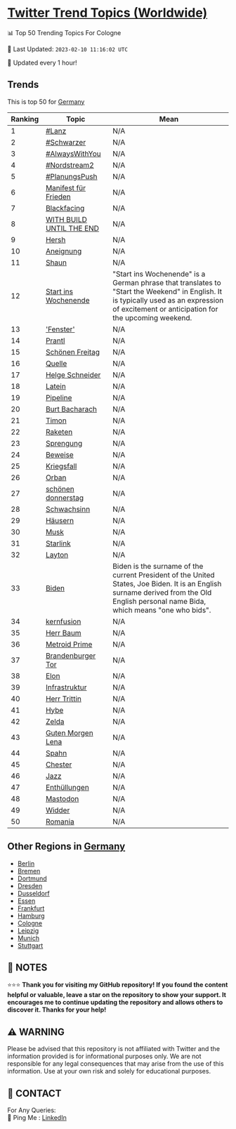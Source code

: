 [Twitter Trend Topics (Worldwide)](https://github.com/ErcinDedeoglu/Twitter-Trend-Topics)
==========


📊 Top 50 Trending Topics For Cologne

📆 Last Updated: `2023-02-10 11:16:02 UTC`

🔧 Updated every 1 hour!


## Trends

This is top 50 for [Germany](</Germany>)

| Ranking | Topic | Mean |
| ------- | ------------ | ------------ |
| 1 | [#Lanz](http://twitter.com/search?q=%23Lanz) | N/A |
| 2 | [#Schwarzer](http://twitter.com/search?q=%23Schwarzer) | N/A |
| 3 | [#AlwaysWithYou](http://twitter.com/search?q=%23AlwaysWithYou) | N/A |
| 4 | [#Nordstream2](http://twitter.com/search?q=%23Nordstream2) | N/A |
| 5 | [#PlanungsPush](http://twitter.com/search?q=%23PlanungsPush) | N/A |
| 6 | [Manifest für Frieden](http://twitter.com/search?q=Manifest+f%c3%bcr+Frieden) | N/A |
| 7 | [Blackfacing](http://twitter.com/search?q=Blackfacing) | N/A |
| 8 | [WITH BUILD UNTIL THE END](http://twitter.com/search?q=WITH+BUILD+UNTIL+THE+END) | N/A |
| 9 | [Hersh](http://twitter.com/search?q=Hersh) | N/A |
| 10 | [Aneignung](http://twitter.com/search?q=Aneignung) | N/A |
| 11 | [Shaun](http://twitter.com/search?q=Shaun) | N/A |
| 12 | [Start ins Wochenende](http://twitter.com/search?q=Start+ins+Wochenende) | "Start ins Wochenende" is a German phrase that translates to "Start the Weekend" in English. It is typically used as an expression of excitement or anticipation for the upcoming weekend. |
| 13 | ['Fenster'](http://twitter.com/search?q=%27Fenster%27) | N/A |
| 14 | [Prantl](http://twitter.com/search?q=Prantl) | N/A |
| 15 | [Schönen Freitag](http://twitter.com/search?q=Sch%c3%b6nen+Freitag) | N/A |
| 16 | [Quelle](http://twitter.com/search?q=Quelle) | N/A |
| 17 | [Helge Schneider](http://twitter.com/search?q=Helge+Schneider) | N/A |
| 18 | [Latein](http://twitter.com/search?q=Latein) | N/A |
| 19 | [Pipeline](http://twitter.com/search?q=Pipeline) | N/A |
| 20 | [Burt Bacharach](http://twitter.com/search?q=Burt+Bacharach) | N/A |
| 21 | [Timon](http://twitter.com/search?q=Timon) | N/A |
| 22 | [Raketen](http://twitter.com/search?q=Raketen) | N/A |
| 23 | [Sprengung](http://twitter.com/search?q=Sprengung) | N/A |
| 24 | [Beweise](http://twitter.com/search?q=Beweise) | N/A |
| 25 | [Kriegsfall](http://twitter.com/search?q=Kriegsfall) | N/A |
| 26 | [Orban](http://twitter.com/search?q=Orban) | N/A |
| 27 | [schönen donnerstag](http://twitter.com/search?q=sch%c3%b6nen+donnerstag) | N/A |
| 28 | [Schwachsinn](http://twitter.com/search?q=Schwachsinn) | N/A |
| 29 | [Häusern](http://twitter.com/search?q=H%c3%a4usern) | N/A |
| 30 | [Musk](http://twitter.com/search?q=Musk) | N/A |
| 31 | [Starlink](http://twitter.com/search?q=Starlink) | N/A |
| 32 | [Layton](http://twitter.com/search?q=Layton) | N/A |
| 33 | [Biden](http://twitter.com/search?q=Biden) | Biden is the surname of the current President of the United States, Joe Biden. It is an English surname derived from the Old English personal name Bida, which means "one who bids". |
| 34 | [kernfusion](http://twitter.com/search?q=kernfusion) | N/A |
| 35 | [Herr Baum](http://twitter.com/search?q=Herr+Baum) | N/A |
| 36 | [Metroid Prime](http://twitter.com/search?q=Metroid+Prime) | N/A |
| 37 | [Brandenburger Tor](http://twitter.com/search?q=Brandenburger+Tor) | N/A |
| 38 | [Elon](http://twitter.com/search?q=Elon) | N/A |
| 39 | [Infrastruktur](http://twitter.com/search?q=Infrastruktur) | N/A |
| 40 | [Herr Trittin](http://twitter.com/search?q=Herr+Trittin) | N/A |
| 41 | [Hybe](http://twitter.com/search?q=Hybe) | N/A |
| 42 | [Zelda](http://twitter.com/search?q=Zelda) | N/A |
| 43 | [Guten Morgen Lena](http://twitter.com/search?q=Guten+Morgen+Lena) | N/A |
| 44 | [Spahn](http://twitter.com/search?q=Spahn) | N/A |
| 45 | [Chester](http://twitter.com/search?q=Chester) | N/A |
| 46 | [Jazz](http://twitter.com/search?q=Jazz) | N/A |
| 47 | [Enthüllungen](http://twitter.com/search?q=Enth%c3%bcllungen) | N/A |
| 48 | [Mastodon](http://twitter.com/search?q=Mastodon) | N/A |
| 49 | [Widder](http://twitter.com/search?q=Widder) | N/A |
| 50 | [Romania](http://twitter.com/search?q=Romania) | N/A |



## Other Regions in [Germany](</Germany>)

* [Berlin](</Germany/Berlin.md>)
* [Bremen](</Germany/Bremen.md>)
* [Dortmund](</Germany/Dortmund.md>)
* [Dresden](</Germany/Dresden.md>)
* [Dusseldorf](</Germany/Dusseldorf.md>)
* [Essen](</Germany/Essen.md>)
* [Frankfurt](</Germany/Frankfurt.md>)
* [Hamburg](</Germany/Hamburg.md>)
* [Cologne](</Germany/Cologne.md>)
* [Leipzig](</Germany/Leipzig.md>)
* [Munich](</Germany/Munich.md>)
* [Stuttgart](</Germany/Stuttgart.md>)



## 📝 NOTES

⭐⭐⭐ **Thank you for visiting my GitHub repository! If you found the content helpful or valuable, leave a star on the repository to show your support. It encourages me to continue updating the repository and allows others to discover it. Thanks for your help!**


## ⚠️ WARNING

Please be advised that this repository is not affiliated with Twitter and the information provided is for informational purposes only. We are not responsible for any legal consequences that may arise from the use of this information. Use at your own risk and solely for educational purposes.


## 📨 CONTACT

 For Any Queries:  
            🏓 Ping Me : [LinkedIn](https://www.linkedin.com/in/ercindedeoglu/)
